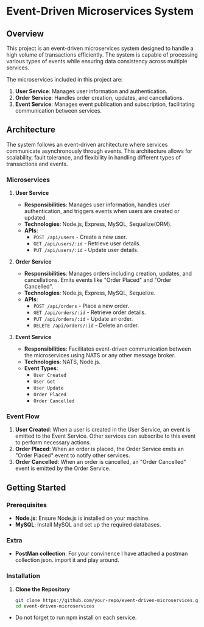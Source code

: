 # Event-Driven Microservices System

## Overview

This project is an event-driven microservices system designed to handle a high volume of transactions efficiently. The system is capable of processing various types of events while ensuring data consistency across multiple services.

The microservices included in this project are:

1. **User Service**: Manages user information and authentication.
2. **Order Service**: Handles order creation, updates, and cancellations.
3. **Event Service**: Manages event publication and subscription, facilitating communication between services.

## Architecture

The system follows an event-driven architecture where services communicate asynchronously through events. This architecture allows for scalability, fault tolerance, and flexibility in handling different types of transactions and events.

### Microservices

1. **User Service**

   - **Responsibilities**: Manages user information, handles user authentication, and triggers events when users are created or updated.
   - **Technologies**: Node.js, Express, MySQL, Sequelize(ORM).
   - **APIs**:
     - `POST /api/users` - Create a new user.
     - `GET /api/users/:id` - Retrieve user details.
     - `PUT /api/users/:id` - Update user details.

2. **Order Service**

   - **Responsibilities**: Manages orders including creation, updates, and cancellations. Emits events like "Order Placed" and "Order Cancelled".
   - **Technologies**: Node.js, Express, MySQL, Sequelize.
   - **APIs**:
     - `POST /api/orders` - Place a new order.
     - `GET /api/orders/:id` - Retrieve order details.
     - `PUT /api/orders/:id` - Update an order.
     - `DELETE /api/orders/:id` - Delete an order.

3. **Event Service**
   - **Responsibilities**: Facilitates event-driven communication between the microservices using NATS or any other message broker.
   - **Technologies**: NATS, Node.js.
   - **Event Types**:
     - `User Created`
     - `User Get`
     - `User Update`
     - `Order Placed`
     - `Order Cancelled`

### Event Flow

1. **User Created**: When a user is created in the User Service, an event is emitted to the Event Service. Other services can subscribe to this event to perform necessary actions.
2. **Order Placed**: When an order is placed, the Order Service emits an "Order Placed" event to notify other services.
3. **Order Cancelled**: When an order is cancelled, an "Order Cancelled" event is emitted by the Order Service.

## Getting Started

### Prerequisites

- **Node.js**: Ensure Node.js is installed on your machine.
- **MySQL**: Install MySQL and set up the required databases.

### Extra

- **PostMan collection**: For your convinence I have attached a postman collection json. import it and play around.

### Installation

1. **Clone the Repository**

   ```bash
   git clone https://github.com/your-repo/event-driven-microservices.git
   cd event-driven-microservices
   ```

- Do not forget to run npm install on each service.
